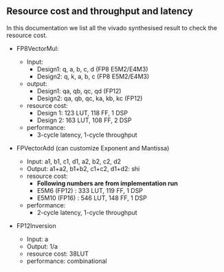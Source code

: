 ## Resource cost and throughput and latency

In this documentation we list all the vivado synthesised result to check the resource cost.

* FP8VectorMul:

  * Input:
    * Design1: q, a, b, c, d (FP8 E5M2/E4M3)
    * Design2: q, k, a, b, c (FP8 E5M2/E4M3)
  * output:
    * Design1: qa, qb, qc, qd (FP12)
    * Design2: qa, qb, qc, ka, kb, kc (FP12)
  * resource cost:
    * Design 1: 123 LUT, 118 FF, 1 DSP
    * Design 2: 163 LUT, 108 FF, 2 DSP
  * performance:
    * 3-cycle latency, 1-cycle throughput
* FPVectorAdd (can customize Exponent and Mantissa)

  * Input: a1, b1, c1, d1, a2, b2, c2, d2
  * Output: a1+a2, b1+b2, c1+c2, d1+d2: shi
  * resource cost:
    * **Following numbers are from implementation run**
    * E5M6 (FP12) : 333 LUT, 119 FF, 1 DSP
    * E5M10 (FP16) : 546 LUT, 148 FF, 1 DSP
  * performance:
    * 2-cycle latency, 1-cycle throughput
* FP12Inversion

  * Input: a
  * Output: 1/a
  * resource cost: 38LUT
  * performance: combinational

